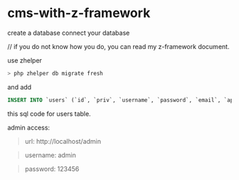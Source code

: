 # cms-with-z-framework

create a database
connect your database

// if you do not know how you do, you can read my z-framework document.

use zhelper
``` php
> php zhelper db migrate fresh
```

and add
```sql
INSERT INTO `users` (`id`, `priv`, `username`, `password`, `email`, `api_token`) VALUES (NULL, '1', 'admin', 'Y3h3enpo4ljd5AyZc9', 'admin@admin.com', 'test_api_token')
```
this sql code for users table.

admin access:

> url: http://localhost/admin

> username: admin

> password: 123456